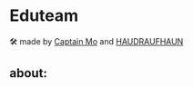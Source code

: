 # Eduteam

🛠 made by <a href="https://github.com/Captain-Mo31/">Captain Mo</a> and <a href="https://github.com/HAUDRAUFHAUN/">HAUDRAUFHAUN<a> 

## about: 
